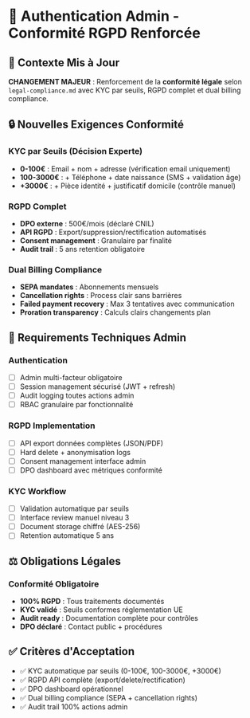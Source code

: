 # 🔐 Authentication Admin - Conformité RGPD Renforcée

## 🎯 Contexte Mis à Jour

**CHANGEMENT MAJEUR** : Renforcement de la **conformité légale** selon `legal-compliance.md` avec KYC par seuils, RGPD complet et dual billing compliance.

## 🔒 Nouvelles Exigences Conformité

### KYC par Seuils (Décision Experte)
- **0-100€** : Email + nom + adresse (vérification email uniquement)
- **100-3000€** : + Téléphone + date naissance (SMS + validation âge)
- **+3000€** : + Pièce identité + justificatif domicile (contrôle manuel)

### RGPD Complet
- **DPO externe** : 500€/mois (déclaré CNIL)
- **API RGPD** : Export/suppression/rectification automatisés
- **Consent management** : Granulaire par finalité
- **Audit trail** : 5 ans retention obligatoire

### Dual Billing Compliance
- **SEPA mandates** : Abonnements mensuels
- **Cancellation rights** : Process clair sans barrières
- **Failed payment recovery** : Max 3 tentatives avec communication
- **Proration transparency** : Calculs clairs changements plan

## 🔧 Requirements Techniques Admin

### Authentication
- [ ] Admin multi-facteur obligatoire
- [ ] Session management sécurisé (JWT + refresh)
- [ ] Audit logging toutes actions admin
- [ ] RBAC granulaire par fonctionnalité

### RGPD Implementation
- [ ] API export données complètes (JSON/PDF)
- [ ] Hard delete + anonymisation logs
- [ ] Consent management interface admin
- [ ] DPO dashboard avec métriques conformité

### KYC Workflow
- [ ] Validation automatique par seuils
- [ ] Interface review manuel niveau 3
- [ ] Document storage chiffré (AES-256)
- [ ] Retention automatique 5 ans

## ⚖️ Obligations Légales

### Conformité Obligatoire
- **100% RGPD** : Tous traitements documentés
- **KYC validé** : Seuils conformes réglementation UE
- **Audit ready** : Documentation complète pour contrôles
- **DPO déclaré** : Contact public + procédures

## ✅ Critères d'Acceptation

- ✅ KYC automatique par seuils (0-100€, 100-3000€, +3000€)
- ✅ RGPD API complète (export/delete/rectification)
- ✅ DPO dashboard opérationnel
- ✅ Dual billing compliance (SEPA + cancellation rights)
- ✅ Audit trail 100% actions admin
